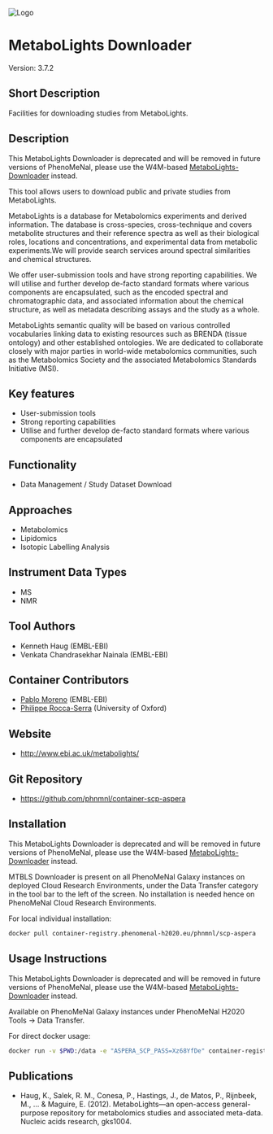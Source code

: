 ![Logo](logo.png)

# MetaboLights Downloader
Version: 3.7.2

## Short Description

Facilities for downloading studies from MetaboLights.

## Description

This MetaboLights Downloader is deprecated and will be removed in future versions of PhenoMeNal, please use the W4M-based [MetaboLights-Downloader](https://portal.phenomenal-h2020.eu/app-library/mtbls-dwnld) instead.

This tool allows users to download public and private studies from MetaboLights.

MetaboLights is a database for Metabolomics experiments and derived information.
The database is cross-species, cross-technique and covers metabolite structures and their reference spectra as well as their biological roles, locations and concentrations, and experimental data from metabolic experiments.We will provide search services around spectral similarities and chemical structures.

We offer user-submission tools and have strong reporting capabilities. We will utilise and further develop de-facto standard formats where various components are encapsulated, such as the encoded spectral and chromatographic data, and associated information about the chemical structure, as well as metadata describing assays and the study as a whole.

MetaboLights semantic quality will be based on various controlled vocabularies linking data to existing resources such as BRENDA (tissue ontology) and other established ontologies. We are dedicated to collaborate closely with major parties in world-wide metabolomics communities, such as the Metabolomics Society and the associated Metabolomics Standards Initiative (MSI).

## Key features

- User-submission tools
- Strong reporting capabilities
- Utilise and further develop de-facto standard formats where various components are encapsulated

## Functionality

- Data Management / Study Dataset Download

## Approaches

- Metabolomics
- Lipidomics
- Isotopic Labelling Analysis
  
## Instrument Data Types

- MS
- NMR

## Tool Authors

- Kenneth Haug (EMBL-EBI)
- Venkata Chandrasekhar Nainala (EMBL-EBI)

## Container Contributors

- [Pablo Moreno](https://github.com/pcm32) (EMBL-EBI)
- [Philippe Rocca-Serra](https://github.com/proccaserra) (University of Oxford)

## Website

- http://www.ebi.ac.uk/metabolights/


## Git Repository

- https://github.com/phnmnl/container-scp-aspera

## Installation 

This MetaboLights Downloader is deprecated and will be removed in future versions of PhenoMeNal, please use the W4M-based [MetaboLights-Downloader](https://portal.phenomenal-h2020.eu/app-library/mtbls-dwnld) instead.

MTBLS Downloader is present on all PhenoMeNal Galaxy instances on deployed Cloud Research Environments, under the Data Transfer category in the tool bar to the left of the screen. No installation is needed hence on PhenoMeNal Cloud Research Environments.

For local individual installation:

```bash
docker pull container-registry.phenomenal-h2020.eu/phnmnl/scp-aspera
```

## Usage Instructions

This MetaboLights Downloader is deprecated and will be removed in future versions of PhenoMeNal, please use the W4M-based [MetaboLights-Downloader](https://portal.phenomenal-h2020.eu/app-library/mtbls-dwnld) instead.

Available on PhenoMeNal Galaxy instances under PhenoMeNal H2020 Tools -> Data Transfer.

For direct docker usage:

```bash
docker run -v $PWD:/data -e "ASPERA_SCP_PASS=Xz68YfDe" container-registry.phenomenal-h2020.eu/phnmnl/scp-aspera -QT -l 1g fasp-ml@fasp.ebi.ac.uk:/studies/public/MTBLS174 /data
```

## Publications

- Haug, K., Salek, R. M., Conesa, P., Hastings, J., de Matos, P., Rijnbeek, M., ... & Maguire, E. (2012). MetaboLights—an open-access general-purpose repository for metabolomics studies and associated meta-data. Nucleic acids research, gks1004.
